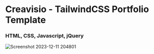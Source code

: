 
# Creavisio - TailwindCSS Portfolio Template

<h3>HTML, CSS, Javascript, jQuery</h3>

![Screenshot 2023-12-11 204801](https://github.com/skupta12/Creavisio/assets/89469062/e4a8694d-15fa-4614-a727-9aaa22bc49d5)
